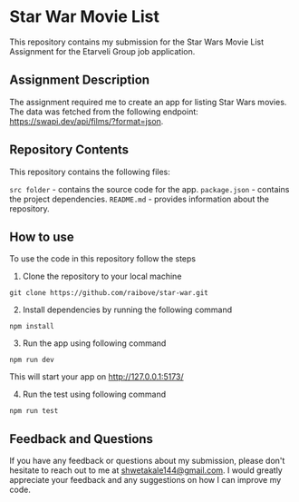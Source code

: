 # Star War Movie List
This repository contains my submission for the Star Wars Movie List Assignment for the Etarveli Group job application.

## Assignment Description
The assignment required me to create an app for listing Star Wars movies. The data was fetched from the following endpoint: https://swapi.dev/api/films/?format=json.

## Repository Contents
This repository contains the following files:

`src folder` - contains the source code for the app.
`package.json` - contains the project dependencies.
`README.md` - provides information about the repository.

## How to use
To use the code in this repository follow the steps

1. Clone the repository to your local machine
```
git clone https://github.com/raibove/star-war.git
```

2. Install dependencies by running the following command
```
npm install
```

3. Run the app using following command
```
npm run dev
```

This will start your app on http://127.0.0.1:5173/

4. Run the test using following command
```
npm run test
```

## Feedback and Questions

If you have any feedback or questions about my submission, please don't hesitate to reach out to me at shwetakale144@gmail.com. I would greatly appreciate your feedback and any suggestions on how I can improve my code.